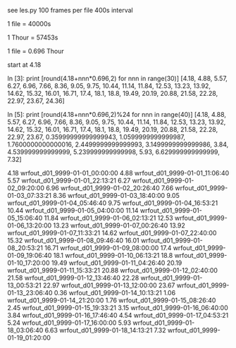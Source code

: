 see les.py
100 frames per file
400s interval

1 file = 40000s

1 Thour = 57453s

1 file = 0.696 Thour

start at 4.18


In [3]: print [round(4.18+nnn*0.696,2) for nnn in range(30)]
[4.18, 4.88, 5.57, 6.27, 6.96, 7.66, 8.36, 9.05, 9.75, 10.44, 11.14, 11.84, 12.53, 13.23, 13.92, 14.62, 15.32, 16.01, 16.71, 17.4, 18.1, 18.8, 19.49, 20.19, 20.88, 21.58, 22.28, 22.97, 23.67, 24.36]

In [5]: print [round(4.18+nnn*0.696,2)%24 for nnn in range(40)]
[4.18, 4.88, 5.57, 6.27, 6.96, 7.66, 8.36, 9.05, 9.75, 10.44, 11.14, 11.84, 12.53, 13.23, 13.92, 14.62, 15.32, 16.01, 16.71, 17.4, 18.1, 18.8, 19.49, 20.19, 20.88, 21.58, 22.28, 22.97, 23.67, 0.35999999999999943, 1.0599999999999987, 1.7600000000000016, 2.4499999999999993, 3.1499999999999986, 3.84, 4.539999999999999, 5.239999999999998, 5.93, 6.629999999999999, 7.32]



4.18  wrfout_d01_9999-01-01_00:00:00
4.88  wrfout_d01_9999-01-01_11:06:40
5.57  wrfout_d01_9999-01-01_22:13:21
6.27  wrfout_d01_9999-01-02_09:20:00
6.96  wrfout_d01_9999-01-02_20:26:40
7.66  wrfout_d01_9999-01-03_07:33:21
8.36  wrfout_d01_9999-01-03_18:40:00
9.05  wrfout_d01_9999-01-04_05:46:40
9.75  wrfout_d01_9999-01-04_16:53:21
10.44 wrfout_d01_9999-01-05_04:00:00
11.14 wrfout_d01_9999-01-05_15:06:40
11.84 wrfout_d01_9999-01-06_02:13:21
12.53 wrfout_d01_9999-01-06_13:20:00
13.23 wrfout_d01_9999-01-07_00:26:40
13.92 wrfout_d01_9999-01-07_11:33:21
14.62 wrfout_d01_9999-01-07_22:40:00
15.32 wrfout_d01_9999-01-08_09:46:40
16.01 wrfout_d01_9999-01-08_20:53:21
16.71 wrfout_d01_9999-01-09_08:00:00
17.4  wrfout_d01_9999-01-09_19:06:40
18.1  wrfout_d01_9999-01-10_06:13:21
18.8  wrfout_d01_9999-01-10_17:20:00
19.49 wrfout_d01_9999-01-11_04:26:40
20.19 wrfout_d01_9999-01-11_15:33:21
20.88 wrfout_d01_9999-01-12_02:40:00
21.58 wrfout_d01_9999-01-12_13:46:40
22.28 wrfout_d01_9999-01-13_00:53:21
22.97 wrfout_d01_9999-01-13_12:00:00
23.67 wrfout_d01_9999-01-13_23:06:40
0.36  wrfout_d01_9999-01-14_10:13:21
1.06  wrfout_d01_9999-01-14_21:20:00
1.76  wrfout_d01_9999-01-15_08:26:40
2.45  wrfout_d01_9999-01-15_19:33:21
3.15  wrfout_d01_9999-01-16_06:40:00
3.84  wrfout_d01_9999-01-16_17:46:40
4.54  wrfout_d01_9999-01-17_04:53:21
5.24  wrfout_d01_9999-01-17_16:00:00
5.93  wrfout_d01_9999-01-18_03:06:40
6.63  wrfout_d01_9999-01-18_14:13:21
7.32  wrfout_d01_9999-01-19_01:20:00


